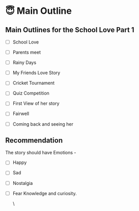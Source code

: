 # 😇 Main Outline



## Main Outlines for the School Love Part 1

* [ ] School Love
* [ ] Parents meet
* [ ] Rainy Days
* [ ] My Friends Love Story
* [ ] Cricket Tournament
* [ ] Quiz Competition
* [ ] First View of her story
* [ ] Fairwell
* [ ] Coming back and seeing her









## Recommendation



The story should have Emotions -&#x20;

* [ ] Happy
* [ ] Sad
* [ ] Nostalgia
*   [ ] Fear Knowledge and curiosity.

    \
